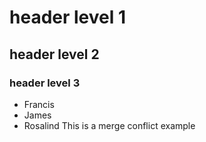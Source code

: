 # header level 1
## header level 2
### header level 3
- Francis 
- James
- Rosalind
This is a merge conflict example
